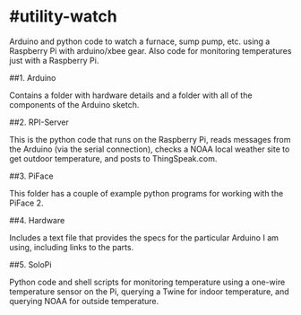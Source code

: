 #utility-watch
==========

Arduino and python code to watch a furnace, sump pump, etc. using
a Raspberry Pi with arduino/xbee gear.  Also code for monitoring 
temperatures just with a Raspberry Pi.

##1. Arduino

Contains a folder with hardware details and a folder with all of the components of the Arduino sketch.

##2. RPI-Server

This is the python code that runs on the Raspberry Pi, reads messages from the Arduino (via the serial connection), checks a NOAA local weather site to get outdoor temperature, and posts to ThingSpeak.com.

##3. PiFace

This folder has a couple of example python programs for working with the PiFace 2.

##4. Hardware 

Includes a text file that provides the specs for the particular Arduino I am using, including links to the parts.

##5. SoloPi 

Python code and shell scripts for monitoring temperature using a
one-wire temperature sensor on the Pi, querying a Twine for
indoor temperature, and querying NOAA for outside temperature.

